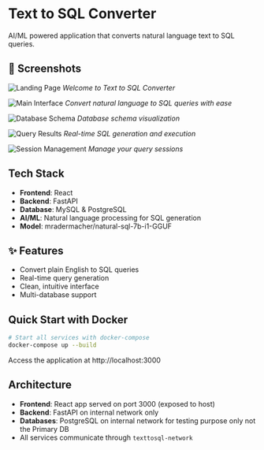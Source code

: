 # Text to SQL Converter

AI/ML powered application that converts natural language text to SQL queries.

## 📸 Screenshots

![Landing Page](./demo/images/landing.avif)
*Welcome to Text to SQL Converter*

![Main Interface](./demo/images/main-interface.avif)
*Convert natural language to SQL queries with ease*

![Database Schema](./demo/images/schema.avif)
*Database schema visualization*

![Query Results](./demo/images/query-result.avif)
*Real-time SQL generation and execution*

![Session Management](./demo/images/session.avif)
*Manage your query sessions*

<!-- ## 🎥 Demo Video

<video width="800" controls>
  <source src="./assets/demo-video.webm" type="video/webm">
  Your browser does not support the video tag.
</video>

*Watch the Text to SQL converter in action* -->

## Tech Stack

- **Frontend**: React
- **Backend**: FastAPI
- **Database**: MySQL & PostgreSQL
- **AI/ML**: Natural language processing for SQL generation
- **Model**: mradermacher/natural-sql-7b-i1-GGUF

## ✨ Features

- Convert plain English to SQL queries
- Real-time query generation
- Clean, intuitive interface
- Multi-database support

## Quick Start with Docker

```bash
# Start all services with docker-compose
docker-compose up --build
```

Access the application at http://localhost:3000

## Architecture

- **Frontend**: React app served on port 3000 (exposed to host)
- **Backend**: FastAPI on internal network only
- **Databases**: PostgreSQL on internal network for testing purpose only not the Primary DB
- All services communicate through `texttosql-network`
